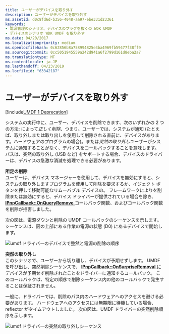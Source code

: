 ```yaml
---
title: ユーザーがデバイスを取り外す
description: ユーザーがデバイスを取り外す
ms.assetid: d0c8fd6d-b356-4048-aa97-ebe331d23361
keywords:
- 電源管理のシナリオ、デバイスのプラグを抜くの WDK UMDF
- デバイスのシナリオ WDK UMDF を取り外す
ms.date: 04/20/2017
ms.localizationpriority: medium
ms.openlocfilehash: 0c62856b8a758994825e3ba4969fb59477f38ff9
ms.sourcegitcommit: 0cc5051945559a242d941a6f2799d161d8eba2a7
ms.translationtype: MT
ms.contentlocale: ja-JP
ms.lasthandoff: 04/23/2019
ms.locfileid: "63342187"
---
```

# <a name="a-user-unplugs-a-device"></a>ユーザーがデバイスを取り外す


[!include[UMDF 1 Deprecation](../umdf-1-deprecation.md)]

システムの実行中に、ユーザー、デバイスを削除できます、次のいずれかの 2 つの方法: によって*正しく削除*、つまり、ユーザーでは、システムが通知 (たとえば、取り外しまたは取り出しを使用して削除される直前に、デバイスがあります。ハードウェアのプログラムの場合)。または*突然の取り外し*ユーザーがシステムに通知することがなく、デバイスをコールバックすることを意味します。 バスは、突然の取り外し (USB など) をサポートする場合、デバイスのドライバーは、デバイスの急激な消滅を処理できる必要があります。

<a href="" id="orderly-removal-------"></a>**所定の削除**   
ユーザーは、デバイス マネージャーを使用して、デバイスを無効にすると、システムの取り外しますプログラムを使用して削除を要求するか、イジェクト ボタンを押して移動可能なリムーバブル デバイスの。 フレームワークによりを削除または無効にすると、デバイス ドライバーが提供されている場合を除き、 [ **IPnpCallback::OnQueryRemove** ](https://msdn.microsoft.com/library/windows/hardware/ff556808)コールバック関数、およびコールバック関数を削除が拒否しました。

次の図は、電源ダウンと削除の UMDF コールバックのシーケンスを示します。 シーケンスは、図の上部にある作業の電源の状態 (D0) にあるデバイスで開始します。

![umdf ドライバーのデバイスで整然と電源の削除の順序](images/umdf-powerdown-sequence.png)

<a href="" id="surprise-removal-------"></a>**突然の取り外し**   
このシナリオで、ユーザーから切り離し、デバイスが予期せずします。 UMDF を呼び出し、突然削除シーケンスで、 [ **IPnpCallback::OnSurpriseRemoval** ](https://msdn.microsoft.com/library/windows/hardware/ff556812)にデバイスが予期せず削除されたことをドライバーに通知するコールバック。 このコールバックは、特定の順序で削除シーケンス内の他のコールバックで発生することは保証されません。

一般に、ドライバーでは、削除のパス内のハードウェアへのアクセスを避ける必要があります。 ハードウェアへのアクセスには無期限に待機している場合、reflector がタイムアウトしました。 次の図は、UMDF ドライバーの突然削除順序を示します。

![umdf ドライバーの突然の取り外しシーケンス](images/umdf-surprise-removal-sequence.png)

 

 





